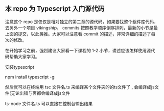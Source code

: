 ## 本 repo 为 Typescript 入门源代码

注意这个 repo 是仅仅是相对独立的第二章的源代码，如果要找整个组件库代码，去另外一个项目 vikingship， commits 按照教学顺序倒序排列，最新的小节是最上面的提交，以此类推。大家可以注意看 commit 的描述，非常详细的描述了每次的修改。

在开始学习之前，强烈建议大家看一下课程的 1-2 小节，讲述应该怎样使用源代码帮助大家学习。

安装typescript

npm install typescript -g 

然后就可以在终端用  tsc 文件名.ts 来编译某个文件夹的的ts文件了 , 会编译成js文件(无论出错与否都会编译成js文件

ts-node 文件名.ts  可以直接在控制台输出结果

